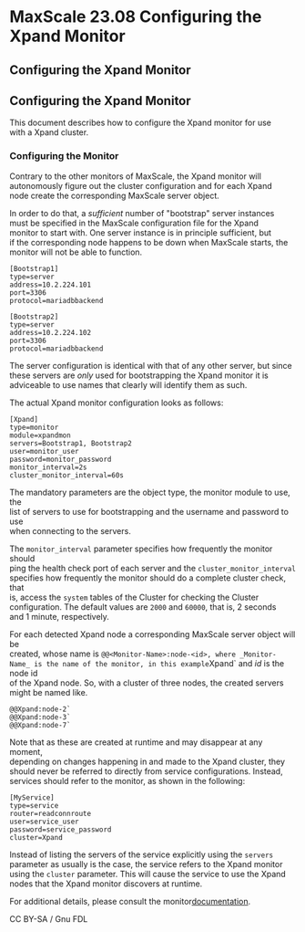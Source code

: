 # MaxScale 23.08 Configuring the Xpand Monitor

## Configuring the Xpand Monitor

## Configuring the Xpand Monitor

This document describes how to configure the Xpand monitor for use\
with a Xpand cluster.

### Configuring the Monitor

Contrary to the other monitors of MaxScale, the Xpand monitor will\
autonomously figure out the cluster configuration and for each Xpand\
node create the corresponding MaxScale server object.

In order to do that, a _sufficient_ number of "bootstrap" server instances\
must be specified in the MaxScale configuration file for the Xpand\
monitor to start with. One server instance is in principle sufficient, but\
if the corresponding node happens to be down when MaxScale starts, the\
monitor will not be able to function.

```
[Bootstrap1]
type=server
address=10.2.224.101
port=3306
protocol=mariadbbackend

[Bootstrap2]
type=server
address=10.2.224.102
port=3306
protocol=mariadbbackend
```

The server configuration is identical with that of any other server, but since\
these servers are _only_ used for bootstrapping the Xpand monitor it is\
adviceable to use names that clearly will identify them as such.

The actual Xpand monitor configuration looks as follows:

```
[Xpand]
type=monitor
module=xpandmon
servers=Bootstrap1, Bootstrap2
user=monitor_user
password=monitor_password
monitor_interval=2s
cluster_monitor_interval=60s
```

The mandatory parameters are the object type, the monitor module to use, the\
list of servers to use for bootstrapping and the username and password to use\
when connecting to the servers.

The `monitor_interval` parameter specifies how frequently the monitor should\
ping the health check port of each server and the `cluster_monitor_interval`\
specifies how frequently the monitor should do a complete cluster check, that\
is, access the `system` tables of the Cluster for checking the Cluster\
configuration. The default values are `2000` and `60000`, that is, 2 seconds\
and 1 minute, respectively.

For each detected Xpand node a corresponding MaxScale server object will be\
created, whose name is `@@<Monitor-Name>:node-<id>, where _Monitor-Name_ is the name of the monitor, in this example`Xpand\` and _id_ is the node id\
of the Xpand node. So, with a cluster of three nodes, the created servers\
might be named like.

```
@@Xpand:node-2`
@@Xpand:node-3`
@@Xpand:node-7`
```

Note that as these are created at runtime and may disappear at any moment,\
depending on changes happening in and made to the Xpand cluster, they\
should never be referred to directly from service configurations. Instead,\
services should refer to the monitor, as shown in the following:

```
[MyService]
type=service
router=readconnroute
user=service_user
password=service_password
cluster=Xpand
```

Instead of listing the servers of the service explicitly using the `servers`\
parameter as usually is the case, the service refers to the Xpand monitor\
using the `cluster` parameter. This will cause the service to use the Xpand\
nodes that the Xpand monitor discovers at runtime.

For additional details, please consult the monitor[documentation](../mariadb-maxscale-23-08-monitors/mariadb-maxscale-2308-xpand-monitor.md).

CC BY-SA / Gnu FDL
